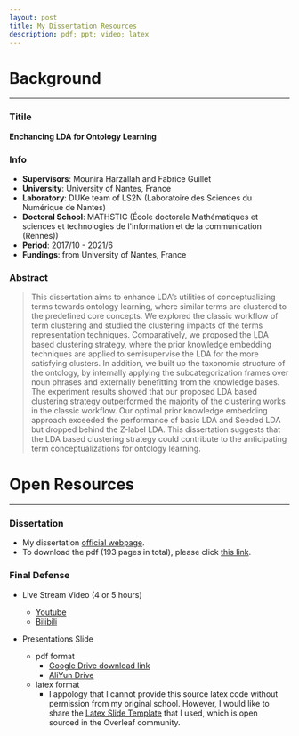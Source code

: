 ```yaml
---
layout: post
title: My Dissertation Resources
description: pdf; ppt; video; latex
---
```



# Background #
---

### Titile ###
**Enchancing LDA for Ontology Learning**

### Info ###
* **Supervisors**: Mounira Harzallah and Fabrice Guillet 
* **University**: University of Nantes, France
* **Laboratory**: DUKe team of LS2N (Laboratoire des Sciences du Numérique de Nantes)
* **Doctoral School**: MATHSTIC (École doctorale Mathématiques et sciences et technologies de l'information et de la communication (Rennes))
* **Period**: 2017/10 - 2021/6
* **Fundings**: from University of Nantes, France

### Abstract ###
<blockquote>
<p>
This dissertation aims to enhance LDA’s utilities of conceptualizing terms towards ontology learning, where similar terms are clustered to the predefined core concepts. We explored the classic workflow of term clustering and studied the clustering impacts of the terms representation techniques. Comparatively, we proposed the LDA based clustering strategy, where the prior knowledge embedding techniques are applied to semisupervise the LDA for the more satisfying clusters. In addition, we built up the taxonomic structure of the ontology, by internally applying the subcategorization frames over noun phrases and externally benefitting from the knowledge bases. The experiment results showed that our proposed LDA based clustering strategy outperformed the majority of the clustering works in the classic workflow. Our optimal prior knowledge embedding approach exceeded the performance of basic LDA and Seeded LDA but dropped behind the Z-label LDA. This dissertation suggests that the LDA based clustering strategy could contribute to the anticipating term conceptualizations for ontology learning.
</p>
</blockquote>



# Open Resources #
---

### Dissertation ###
* My dissertation [official webpage](https://www.theses.fr/2021NANT4007).
* To download the pdf (193 pages in total), please click [this link](https://archive.bu.univ-nantes.fr/pollux/fichiers/download/b0d41851-9df3-411e-83db-27268920af96). 


### Final Defense ###

* Live Stream Video (4 or 5 hours)
    * [Youtube](https://youtu.be/ZsJI2BklF_Y)
    * [Bilibili](https://www.bilibili.com/video/BV1kV411x7Bk/?share_source=copy_web&vd_source=a51cc97bb4f90227dbb9a8ef5b5259b9)


* Presentations Slide
  * pdf format
    * [Google Drive download link](https://drive.google.com/file/d/1CPUUVLNyk3wqm6qT3S6gqTkzET2WCJbv/view?usp=sharing)
    * [AliYun Drive](https://www.aliyundrive.com/s/pNBju6PbZ2D)
  * latex format 
    * I appology that I cannot provide this source latex code without permission from my original school. However, I would like to share the [Latex Slide Template](https://www.overleaf.com/latex/templates/thu-beamer-theme/vwnqmzndvwyb) that I used, which is open sourced in the Overleaf community. 


